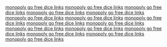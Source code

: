 
<a href='https://oercommons.s3.amazonaws.com/media/editor/461317/0Pn8cg.html'>monopoly go free dice links</a>
<a href='https://oercommons.s3.amazonaws.com/media/editor/461317/dDtlQC.html'>monopoly go free dice links</a>
<a href='https://oercommons.s3.amazonaws.com/media/editor/461317/YxGVQQ.html'>monopoly go free dice links</a>
<a href='https://oercommons.s3.amazonaws.com/media/editor/461317/Yylotw.html'>monopoly go free dice links</a>
<a href='https://oercommons.s3.amazonaws.com/media/editor/461317/C68tTg.html'>monopoly go free dice links</a>
<a href='https://oercommons.s3.amazonaws.com/media/editor/461317/i2tnk0.html'>monopoly go free dice links</a>
<a href='https://oercommons.s3.amazonaws.com/media/editor/461317/opFN1x.html'>monopoly go free dice links</a>
<a href='https://oercommons.s3.amazonaws.com/media/editor/461317/T16TvV.html'>monopoly go free dice links</a>
<a href='https://oercommons.s3.amazonaws.com/media/editor/461317/0Pn8cg.html?top'>monopoly go free dice links</a>
<a href='https://oercommons.s3.amazonaws.com/media/editor/461317/dDtlQC.html?top'>monopoly go free dice links</a>
<a href='https://oercommons.s3.amazonaws.com/media/editor/461317/YxGVQQ.html?top'>monopoly go free dice links</a>
<a href='https://oercommons.s3.amazonaws.com/media/editor/461317/Yylotw.html?top'>monopoly go free dice links</a>
<a href='https://oercommons.s3.amazonaws.com/media/editor/461317/C68tTg.html?top'>monopoly go free dice links</a>
<a href='https://oercommons.s3.amazonaws.com/media/editor/461317/i2tnk0.html?top'>monopoly go free dice links</a>
<a href='https://oercommons.s3.amazonaws.com/media/editor/461317/opFN1x.html?top'>monopoly go free dice links</a>
<a href='https://oercommons.s3.amazonaws.com/media/editor/461317/T16TvV.html?top'>monopoly go free dice links</a>
